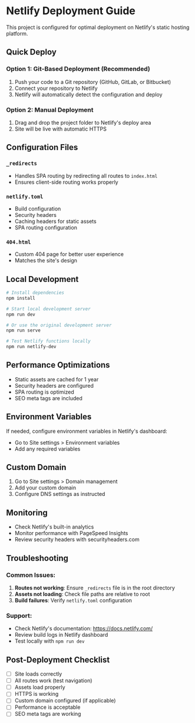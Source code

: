 # Netlify Deployment Guide

This project is configured for optimal deployment on Netlify's static hosting platform.

## Quick Deploy

### Option 1: Git-Based Deployment (Recommended)
1. Push your code to a Git repository (GitHub, GitLab, or Bitbucket)
2. Connect your repository to Netlify
3. Netlify will automatically detect the configuration and deploy

### Option 2: Manual Deployment
1. Drag and drop the project folder to Netlify's deploy area
2. Site will be live with automatic HTTPS

## Configuration Files

### `_redirects`
- Handles SPA routing by redirecting all routes to `index.html`
- Ensures client-side routing works properly

### `netlify.toml`
- Build configuration
- Security headers
- Caching headers for static assets
- SPA routing configuration

### `404.html`
- Custom 404 page for better user experience
- Matches the site's design

## Local Development

```bash
# Install dependencies
npm install

# Start local development server
npm run dev

# Or use the original development server
npm run serve

# Test Netlify functions locally
npm run netlify-dev
```

## Performance Optimizations

- Static assets are cached for 1 year
- Security headers are configured
- SPA routing is optimized
- SEO meta tags are included

## Environment Variables

If needed, configure environment variables in Netlify's dashboard:
- Go to Site settings > Environment variables
- Add any required variables

## Custom Domain

1. Go to Site settings > Domain management
2. Add your custom domain
3. Configure DNS settings as instructed

## Monitoring

- Check Netlify's built-in analytics
- Monitor performance with PageSpeed Insights
- Review security headers with securityheaders.com

## Troubleshooting

### Common Issues:
1. **Routes not working**: Ensure `_redirects` file is in the root directory
2. **Assets not loading**: Check file paths are relative to root
3. **Build failures**: Verify `netlify.toml` configuration

### Support:
- Check Netlify's documentation: https://docs.netlify.com/
- Review build logs in Netlify dashboard
- Test locally with `npm run dev`

## Post-Deployment Checklist

- [ ] Site loads correctly
- [ ] All routes work (test navigation)
- [ ] Assets load properly
- [ ] HTTPS is working
- [ ] Custom domain configured (if applicable)
- [ ] Performance is acceptable
- [ ] SEO meta tags are working 